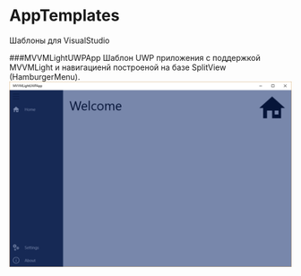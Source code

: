 # AppTemplates
Шаблоны для VisualStudio

###MVVMLightUWPApp
Шаблон UWP приложения с поддержкой MVVMLight и навигациенй построеной на базе SplitView (HamburgerMenu).
![Главное окно приложения](/Screenshots/MVVMLightUWPApp/Main.png)
